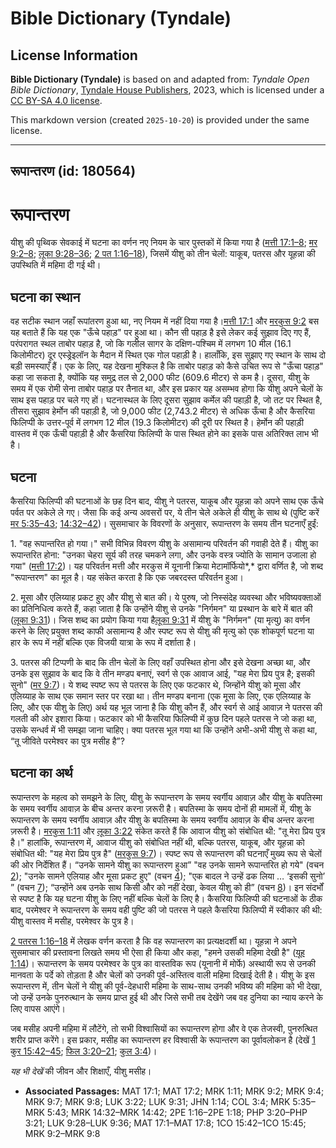 # Bible Dictionary (Tyndale)

## License Information

**Bible Dictionary (Tyndale)** is based on and adapted from: _Tyndale Open Bible Dictionary_, [Tyndale House Publishers](https://tyndaleopenresources.com/), 2023, which is licensed under a [CC BY-SA 4.0 license](https://creativecommons.org/licenses/by-sa/4.0/legalcode.en).

This markdown version (created `2025-10-20`) is provided under the same license.



--------------------------------

## रूपान्तरण (id: 180564)

रूपान्तरण
=========

यीशु की पृथ्विक सेवकाई में घटना का वर्णन नए नियम के चार पुस्तकों में किया गया है ([मत्ती 17:1–8](https://ref.ly/Matt17:1-Matt17:8); [मर 9:2–8](https://ref.ly/Mark9:2-Mark9:8); [लूका 9:28–36](https://ref.ly/Luke9:28-Luke9:36); [2 पत 1:16–18](https://ref.ly/2Pet1:16-2Pet1:18)), जिसमें यीशु को तीन चेलों: याकूब, पतरस और यूहन्ना की उपस्थिति में महिमा दी गई थी।

घटना का स्थान
-------------

वह सटीक स्थान जहाँ रूपांतरण हुआ था, नए नियम में नहीं दिया गया है।[मत्ती 17:1](https://ref.ly/Matt17:1) और [मरकुस 9:2](https://ref.ly/Mark9:2) बस यह बताते हैं कि यह एक "ऊँचे पहाड़" पर हुआ था। कौन सी पहाड़ है इसे लेकर कई सुझाव दिए गए हैं, परंपरागत स्थल ताबोर पहाड़ है, जो कि गलील सागर के दक्षिण\-पश्चिम में लगभग 10 मील (16\.1 किलोमीटर) दूर एस्ड्रेइलॉन के मैदान में स्थित एक गोल पहाड़ी है। हालाँकि, इस सुझाए गए स्थान के साथ दो बड़ी समस्याएँ हैं। एक के लिए, यह देखना मुश्किल है कि ताबोर पहाड़ को कैसे उचित रूप से "ऊँचा पहाड़" कहा जा सकता है, क्योंकि यह समुद्र तल से 2,000 फीट (609\.6 मीटर) से कम है। दूसरा, यीशु के समय में एक रोमी सेना ताबोर पहाड़ पर तैनात था, और इस प्रकार यह असम्भव होगा कि यीशु अपने चेलों के साथ इस पहाड़ पर चले गए हों। घटनास्थल के लिए दूसरा सुझाव कर्मेल की पहाड़ी है, जो तट पर स्थित है, तीसरा सुझाव हेर्मोन की पहाड़ी है, जो 9,000 फीट (2,743\.2 मीटर) से अधिक ऊँचा है और कैसरिया फिलिप्पी के उत्तर\-पूर्व में लगभग 12 मील (19\.3 किलोमीटर) की दूरी पर स्थित है। हेर्मोन की पहाड़ी वास्तव में एक ऊँची पहाड़ी है और कैसरिया फिलिप्पी के पास स्थित होने का इसके पास अतिरिक्त लाभ भी है।

घटना
----

कैसरिया फिलिप्पी की घटनाओं के छह दिन बाद, यीशु ने पतरस, याकूब और यूहन्ना को अपने साथ एक ऊँचे पर्वत पर अकेले ले गए। जैसा कि कई अन्य अवसरों पर, ये तीन चेले अकेले ही यीशु के साथ थे (पुष्टि करें [मर 5:35–43](https://ref.ly/Mark5:35-Mark5:43); [14:32–42](https://ref.ly/Mark14:32-Mark14:42))। सुसमाचार के विवरणों के अनुसार, रूपान्तरण के समय तीन घटनाएँ हुईं:

1\. "वह रूपान्तरित हो गया।" सभी विभिन्न विवरण यीशु के असामान्य परिवर्तन की गवाही देते हैं। यीशु का रूपान्तरित होना: "उनका चेहरा सूर्य की तरह चमकने लगा, और उनके वस्त्र ज्योति के सामान उजाला हो गया" ([मत्ती 17:2](https://ref.ly/Matt17:2))। यह परिवर्तन मत्ती और मरकुस में यूनानी क्रिया मेटामॉर्फियो*,* द्वारा वर्णित है, जो शब्द "रूपान्तरण" का मूल है। यह संकेत करता है कि एक जबरदस्त परिवर्तन हुआ।

2\. मूसा और एलिय्याह प्रकट हुए और यीशु से बात की। ये पुरुष, जो निस्संदेह व्यवस्था और भविष्यवक्ताओं का प्रतिनिधित्व करते हैं, कहा जाता है कि उन्होंने यीशु से उनके "निर्गमन" या प्रस्थान के बारे में बात की ([लूका 9:31](https://ref.ly/Luke9:31))। जिस शब्द का प्रयोग किया गया है[लूका 9:31](https://ref.ly/Luke9:31) में यीशु के "निर्गमन" (या मृत्यु) का वर्णन करने के लिए प्रयुक्त शब्द काफी असामान्य है और स्पष्ट रूप से यीशु की मृत्यु को एक शोकपूर्ण घटना या हार के रूप में नहीं बल्कि एक विजयी यात्रा के रूप में दर्शाता है।

3\. पतरस की टिप्पणी के बाद कि तीन चेलों के लिए वहाँ उपस्थित होना और इसे देखना अच्छा था, और उनके इस सुझाव के बाद कि वे तीन मण्डप बनाएं, स्वर्ग से एक आवाज आई, "यह मेरा प्रिय पुत्र है; इसकी सुनो" ([मर 9:7](https://ref.ly/Mark9:7))। ये शब्द स्पष्ट रूप से पतरस के लिए एक फटकार थे, जिन्होंने यीशु को मूसा और एलिय्याह के साथ एक समान स्तर पर रखा था। तीन मण्डप बनाना (एक मूसा के लिए, एक एलिय्याह के लिए, और एक यीशु के लिए) अर्थ यह भूल जाना है कि यीशु कौन हैं, और स्वर्ग से आई आवाज़ ने पतरस की गलती की ओर इशारा किया। फटकार को भी कैसरिया फिलिप्पी में कुछ दिन पहले पतरस ने जो कहा था, उसके सन्धर्व में भी समझा जाना चाहिए। क्या पतरस भूल गया था कि उन्होंने अभी\-अभी यीशु से कहा था, “तू जीविते परमेश्वर का पुत्र मसीह है”?

घटना का अर्थ
------------

 रूपान्तरण के महत्व को समझने के लिए, यीशु के रूपान्तरण के समय स्वर्गीय आवाज़ और यीशु के बपतिस्मा के समय स्वर्गीय आवाज़ के बीच अन्तर करना ज़रूरी है। बपतिस्मा के समय दोनों ही मामलों में, यीशु के रूपान्तरण के समय स्वर्गीय आवाज़ और यीशु के बपतिस्मा के समय स्वर्गीय आवाज़ के बीच अन्तर करना ज़रूरी है। [मरकुस 1:11](https://ref.ly/Mark1:11) और [लूका 3:22](https://ref.ly/Luke3:22) संकेत करते हैं कि आवाज यीशु को संबोधित थी: "तू मेरा प्रिय पुत्र है।" हालांकि, रूपान्तरण में, आवाज यीशु को संबोधित नहीं थी, बल्कि पतरस, याकूब, और यूहन्ना को संबोधित थी: "यह मेरा प्रिय पुत्र है" ([मरकुस 9:7](https://ref.ly/Mark9:7))। स्पष्ट रूप से रूपान्तरण की घटनाएँ मुख्य रूप से चेलों की ओर निर्देशित हैं। “उनके सामने यीशु का रूपान्तरण हुआ” "वह उनके सामने रूपान्तरित हो गये" (वचन [2](https://ref.ly/Mark9:2)); "उनके सामने एलियाह और मूसा प्रकट हुए" (वचन [4](https://ref.ly/Mark9:4)); "एक बादल ने उन्हें ढक लिया … ‘इसकी सुनो’ ” (वचन [7](https://ref.ly/Mark9:7)); “उन्होंने अब उनके साथ किसी और को नहीं देखा, केवल यीशु को ही” (वचन [8](https://ref.ly/Mark9:8))। इन संदर्भों से स्पष्ट है कि यह घटना यीशु के लिए नहीं बल्कि चेलों के लिए है। कैसरिया फिलिप्पी की घटनाओं के ठीक बाद, परमेश्वर ने रूपान्तरण के समय वही पुष्टि की जो पतरस ने पहले कैसरिया फिलिप्पी में स्वीकार की थी: यीशु वास्तव में मसीह, परमेश्वर के पुत्र है।

[2 पतरस 1:16–18](https://ref.ly/2Pet1:16-2Pet1:18) में लेखक वर्णन करता है कि वह रूपान्तरण का प्रत्यक्षदर्शी था। यूहन्ना ने अपने सुसमाचार की प्रस्तावना लिखते समय भी ऐसा ही किया और कहा, "हमने उसकी महिमा देखी है" ([यूह 1:14](https://ref.ly/John1:14))। रूपान्तरण के समय परमेश्वर के पुत्र का वास्तविक रूप (यूनानी में मोर्फे) अस्थायी रूप से उनकी मानवता के पर्दे को तोड़ता है और चेलों को उनकी पूर्व\-अस्तित्व वाली महिमा दिखाई देती है। यीशु के इस रूपान्तरण में, तीन चेलों ने यीशु की पूर्व\-देहधारी महिमा के साथ\-साथ उनकी भविष्य की महिमा को भी देखा, जो उन्हें उनके पुनरुत्थान के समय प्राप्त हुई थी और जिसे सभी तब देखेंगे जब वह दुनिया का न्याय करने के लिए वापस आएंगे।

जब मसीह अपनी महिमा में लौटेंगे, तो सभी विश्वासियों का रूपान्तरण होगा और वे एक तेजस्वी, पुनरुत्थित शरीर प्राप्त करेंगे। इस प्रकार, मसीह का रूपान्तरण हर विश्वासी के रूपान्तरण का पूर्वावलोकन है (देखें [1 कुर 15:42–45](https://ref.ly/1Cor15:42-1Cor15:45); [फिल 3:20–21](https://ref.ly/Phil3:20-Phil3:21); [कुल 3:4](https://ref.ly/Col3:4))।

*यह भी देखें* की जीवन और शिक्षाएँ, यीशु मसीह।

* **Associated Passages:** MAT 17:1; MAT 17:2; MRK 1:11; MRK 9:2; MRK 9:4; MRK 9:7; MRK 9:8; LUK 3:22; LUK 9:31; JHN 1:14; COL 3:4; MRK 5:35–MRK 5:43; MRK 14:32–MRK 14:42; 2PE 1:16–2PE 1:18; PHP 3:20–PHP 3:21; LUK 9:28–LUK 9:36; MAT 17:1–MAT 17:8; 1CO 15:42–1CO 15:45; MRK 9:2–MRK 9:8

